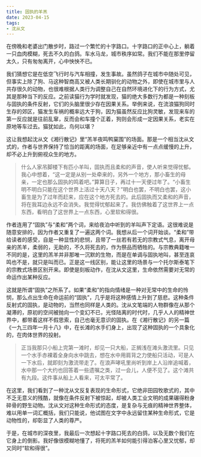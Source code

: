 ```yaml
---
title: 固执的羊羔
date: 2023-04-15
tags:
- 沈从文
---
```


在傍晚和老婆出门散步时，路过一个繁忙的十字路口。十字路口的正中心上，躺着一只血肉模糊，死去不久的白鸽。车水马龙，城市秩序如常。我们不能在那里停留太久，只有匆匆离开，心中怏怏不已。

我们猜想它是在低空飞行时与汽车相撞，发生事故。虽然鸽子在城市中随处可见，但事实上除了狗、马这种智商高又被人类长期驯化的动物之外，即使在城市里与人共存很久的动物，也很难根据人类行为调整自己在自然环境进化下的行为方式，尤其是那种当下的反应。之前读猫行为学时就发现，猫的绝大多数行为都是一种刻板与固执的条件反射，它们的头脑里很少存在因果关系。举例来说，在流浪猫狗同时生存的郊区，猫发生车祸的概率远大于狗，因为猫虽然反应比狗灵敏，发现来车的第一反应就是往前乱窜，反而会和车撞个正着，狗则会形成一定因果关系，老实在原地等车过去。猫犹如此，鸟何以堪？

这让我想起沈从文《湘行散记》里“羔羊夜鸣鸭窠围”的场面。那是一个相当沈从文式的，作者与世界保持了恰当的距离的场面，在足够亲近中有一点点缓慢的上升，却不必上升到俯视众生的地方。

>什么人家吊脚楼下有匹小羊叫，固执而且柔和的声音，使人听来觉得忧郁。我心中想着，“这一定是从别一处牵来的，另外一个地方，那小畜生的母亲，一定也那么固执的鸣着吧。”算算日子，再过十一天便过年了。“小畜生明不明白只能在这个世界上活过十天八天？”明白也罢，不明白也罢，这小畜生是为了过年而赶来，应在这个地方死去的。此后固执而又柔和的声音，将在我耳边永远不会消失。我觉得忧郁起来了。我仿佛触着了这世界上一点东西，看明白了这世界上一点东西，心里软和得很。

作者连用了“固执”与“柔和”两个词，来给夜泊中听到的羊叫声下定语。这很难说是随意安排的，因为作者又重复了一遍这两个词。我想从后一个词开始谈。“柔和”带给读者的感受，自是一种显性的悲悯，且带了一丝若有若无的宗教式气息，离开母亲的羔羊，柔弱的，无助的，不久将死去的，作为祭品而牺牲的。与宗教典籍唯一不同的是，这里的羔羊并非那唯一沉默的生物，而是在单调与固执地叫，甚至连哀鸣也不是，就只是叫而已。正是这一线区别，能让这里的场景与一个托尔斯泰笔下的宗教式场景区别开来。即使是刻板动作，在沈从文这里，生命依然需要对无常的命运作出某种反应。

这就是所谓“固执”之所系了。如果“柔和”的指向情绪是一种对无常中的生命的怜悯，那么点出生命在命运前的“固执”，几乎是将这种感情上升到了慈悲。这种条件反射式的固执，是动物的，当然也同样是人类的。沈从文笔端的人物群像在从那个凝滞的，原初的空间被抛向一个变幻不已，光怪陆离的时代时，几乎人人的精神世界中，都带着这样不假思索，自己也毫无意识的固执。在《湘行散记》的另一篇《一九三四年一月十八》中，在长滩的水手们身上，出现了这种固执的一个具象化的，在肉体世界的投射。

>正当我那只小船上完第一滩时，却见一只大船，正搁浅在滩头激流里。只见一个水手赤裸着全身向水中跳去，想在水中用肩背之力使船只活动，可是人一下水后，就即刻为激流带走了。在浪声哮吼里尚听到岸上人沿岸追喊着，水中那一个大约也回答着一些遗嘱之类，过一会儿，人便不见了。这个滩共有九段。这件事从船上人看来，可太平常了。

在这里，我们看到了一种沈从文反复表现的生命形式，它绝非田园牧歌式的，其中不乏无意义的残酷，就像在条件反射下被惊起，却被人类工业文明的成果碾得粉身碎骨的野生动物。沈从文对这种生命形式的态度，是复杂与无痕的精神世界整体，难以用单一词汇概括，我们只能说，他试图在文字中永远留住某种生命形式，它是动物性的，却彰显了人类的尊严。

于是，在城市的深夜里，我最后一次想起十字路口死去的白鸽，以及无数个我们在它身上的倒影。我好像很模糊地懂了，将死的羔羊如何能引得泊客心里又忧郁，却又同时“软和得很”。